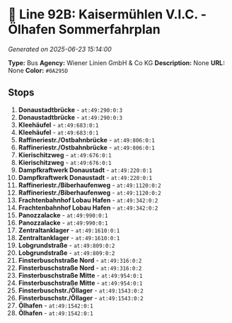 # 🚌 Line 92B: Kaisermühlen V.I.C. - Ölhafen Sommerfahrplan

*Generated on 2025-06-23 15:14:00*

**Type:** Bus
**Agency:** Wiener Linien GmbH & Co KG
**Description:** None
**URL:** None
**Color:** `#0A295D`

## Stops

1. **Donaustadtbrücke** - `at:49:290:0:3`
2. **Donaustadtbrücke** - `at:49:290:0:3`
3. **Kleehäufel** - `at:49:683:0:1`
4. **Kleehäufel** - `at:49:683:0:1`
5. **Raffineriestr./Ostbahnbrücke** - `at:49:806:0:1`
6. **Raffineriestr./Ostbahnbrücke** - `at:49:806:0:1`
7. **Kierischitzweg** - `at:49:676:0:1`
8. **Kierischitzweg** - `at:49:676:0:1`
9. **Dampfkraftwerk Donaustadt** - `at:49:220:0:1`
10. **Dampfkraftwerk Donaustadt** - `at:49:220:0:1`
11. **Raffineriestr./Biberhaufenweg** - `at:49:1120:0:2`
12. **Raffineriestr./Biberhaufenweg** - `at:49:1120:0:2`
13. **Frachtenbahnhof Lobau Hafen** - `at:49:342:0:2`
14. **Frachtenbahnhof Lobau Hafen** - `at:49:342:0:2`
15. **Panozzalacke** - `at:49:990:0:1`
16. **Panozzalacke** - `at:49:990:0:1`
17. **Zentraltanklager** - `at:49:1610:0:1`
18. **Zentraltanklager** - `at:49:1610:0:1`
19. **Lobgrundstraße** - `at:49:809:0:2`
20. **Lobgrundstraße** - `at:49:809:0:2`
21. **Finsterbuschstraße Nord** - `at:49:316:0:2`
22. **Finsterbuschstraße Nord** - `at:49:316:0:2`
23. **Finsterbuschstraße Mitte** - `at:49:954:0:1`
24. **Finsterbuschstraße Mitte** - `at:49:954:0:1`
25. **Finsterbuschstr./Öllager** - `at:49:1543:0:2`
26. **Finsterbuschstr./Öllager** - `at:49:1543:0:2`
27. **Ölhafen** - `at:49:1542:0:1`
28. **Ölhafen** - `at:49:1542:0:1`